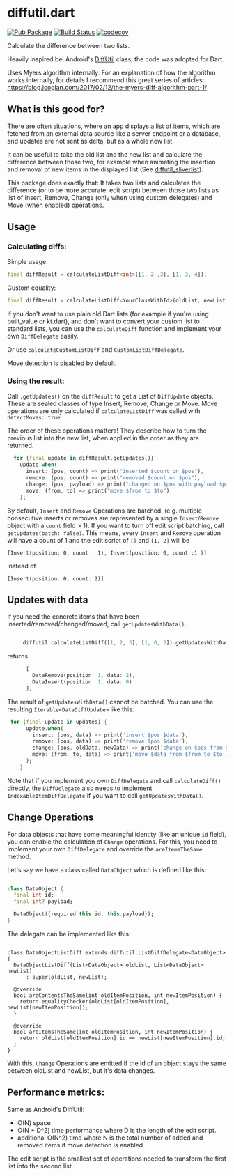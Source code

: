 # diffutil.dart

[![Pub Package](https://img.shields.io/pub/v/diffutil_dart.svg)](https://pub.dartlang.org/packages/diffutil_dart)
[![Build Status](https://github.com/knaeckeKami/diffutil.dart/workflows/Build/badge.svg)](https://github.com/knaeckeKami/diffutil.dart/actions)
[![codecov](https://codecov.io/gh/knaeckeKami/diffutil.dart/branch/master/graph/badge.svg)](https://codecov.io/gh/knaeckeKami/diffutil.dart)


Calculate the difference between two lists.

Heavily inspired bei Android's [DiffUtil](https://developer.android.com/reference/kotlin/androidx/recyclerview/widget/DiffUtil) class, the code was adopted for Dart.

Uses Myers algorithm internally. For an explanation of how the algorithm works internally, for details I recommend this great series of articles: https://blog.jcoglan.com/2017/02/12/the-myers-diff-algorithm-part-1/


## What is this good for?

There are often situations, where an app displays a list of items, which are fetched from an external data source like a server endpoint or a database, and updates are not
sent as delta, but as a whole new list.

It can be useful to take the old list and the new list and calculate the difference between those two, for example when animating the insertion and removal of new
items in the displayed list (See [diffutil_sliverlist](https://pub.dev/packages/diffutil_sliverlist)).

This package does exactly that:
It takes two lists and calculates the difference (or to be more accurate: edit script) between those two lists as list of Insert, Remove, Change (only when using custom delegates) and Move (when enabled) operations.


## Usage

### Calculating diffs:

Simple usage:

```dart
final diffResult = calculateListDiff<int>([1, 2 ,3], [1, 3, 4]);
```

Custom equality:

```dart
final diffResult = calculateListDiff<YourClassWithId>(oldList, newList, (o1, o2) => o1.id == o2.id);
```

If you don't want to use plain old Dart lists (for example if you're using built_value or kt.dart), and don't want to convert your custom list 
to standard lists, you can use
the `calculateDiff` function and implement your own `DiffDelegate` easily.

Or use `calculateCustomListDiff` and `CustomListDiffDelegate`.

Move detection is disabled by default. 

### Using the result:

Call `.getUpdates()` on the `diffResult` to get a List of `DiffUpdate` objects. These are sealed classes of type Insert, Remove, Change or Move.
Move operations are only calculated if `calculateListDiff` was called with `detectMoves: true`

The order of these operations matters! They describe how to turn the previous list into the new list, when applied in
the order as they are returned.

```dart
  for (final update in diffResult.getUpdates())
    update.when(
      insert: (pos, count) => print("inserted $count on $pos"),
      remove: (pos, count) => print("removed $count on $pos"),
      change: (pos, payload) => print("changed on $pos with payload $payload"),
      move: (from, to) => print("move $from to $to"),
    );
```

By default, `Insert` and `Remove` Operations are batched. (e.g. multiple consecutive inserts or removes are represented by a single `Insert`/`Remove` object with a `count` field > 1).
If you want to turn off edit script batching, call `getUpdates(batch: false)`.
This means, every `Insert` and `Remove` operation will have a count of 1 and the edit script of `[]` and `[1, 2]` will be 

`[Insert(position: 0, count : 1), Insert(position: 0, count :1 )]` 

instead of

`[Insert(position: 0, count: 2)]`

## Updates with data

If you need the concrete items that have been inserted/removed/changed/moved, call `getUpdatesWithData()`.

```dart

     diffutil.calculateListDiff([1, 2, 3], [1, 0, 3]).getUpdatesWithData();

```

returns

```dart
      [
        DataRemove(position: 1, data: 2),
        DataInsert(position: 1, data: 0)
      ];
```

The result of `getUpdatesWithData()` cannot be batched.
You can use the resulting `Iterable<DataDiffUpdate>` like this:

```dart
 for (final update in updates) {
      update.when(
        insert: (pos, data) => print('insert $pos $data'),
        remove: (pos, data) => print('remove $pos $data'),
        change: (pos, oldData, newData) => print('change on $pos from $oldData to $newData'),
        move: (from, to, data) => print('move $data from $from to $to'),
      );
    }

```

Note that if you implement you own `DiffDelegate` and call `calculateDiff()` directly, the 
`DiffDelegate` also needs to implement `IndexableItemDiffDelegate` if you want to call `getUpdatesWithData()`.

## Change Operations

For data objects that have some meaningful identity (like an unique  `id` field), you can enable the calculation of `Change` operations.
For this, you need to implement your own `DiffDelegate` and override the `areItemsTheSame` method.



Let's say we have a class called `DataObject` which is defined like this:

```dart

class DataObject {
  final int id;
  final int? payload;

  DataObject({required this.id, this.payload});
}
```

The delegate can be implemented like this:


```

class DataObjectListDiff extends diffutil.ListDiffDelegate<DataObject> {
  DataObjectListDiff(List<DataObject> oldList, List<DataObject> newList)
      : super(oldList, newList);

  @override
  bool areContentsTheSame(int oldItemPosition, int newItemPosition) {
    return equalityChecker(oldList[oldItemPosition], newList[newItemPosition]);
  }

  @override
  bool areItemsTheSame(int oldItemPosition, int newItemPosition) {
    return oldList[oldItemPosition].id == newList[newItemPosition].id;
  }
}
```

With this, `Change` Operations are emitted if the id of an object stays the same between oldList and newList, but it's data changes.



## Performance metrics:

Same as Android's DiffUtil:

 - O(N) space 
 - O(N + D^2) time performance where D is the length of the edit script.
 - additional O(N^2) time where N is the total number of added and removed items if move detection is enabled
 
 The edit script is the smallest set of operations needed to transform the first list into the second list.

